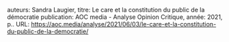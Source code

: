 auteurs: Sandra Laugier, 
titre: Le care et la constitution du public de la démocratie
publication: AOC media - Analyse Opinion Critique, 
année: 2021, 
p.. 
URL: https://aoc.media/analyse/2021/06/03/le-care-et-la-constitution-du-public-de-la-democratie/

